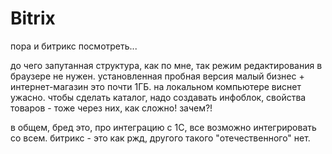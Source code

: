 # Bitrix

пора и битрикс посмотреть...

до чего запутанная структура, как по мне, так режим редактирования в браузере не нужен.
установленная пробная версия малый бизнес + интернет-магазин это почти 1ГБ.
на локальном компьютере виснет ужасно.
чтобы сделать каталог, надо создавать инфоблок, свойства товаров - тоже через них, как сложно! зачем?!

в общем, бред это, про интеграцию с 1С, все возможно интегрировать со всем.
битрикс - это как ржд, другого такого "отечественного" нет.
